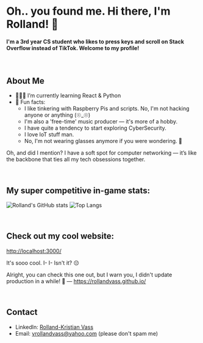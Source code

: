 # Oh.. you found me. Hi there, I'm Rolland! 👋
<h4>I'm a 3rd year CS student who likes to press keys and scroll on Stack Overflow instead of TikTok. Welcome to my profile!</h4>

<br>

## About Me

- 👨🏻‍💻 I’m currently learning React & Python
- 📌 Fun facts:
  - I like tinkering with Raspberry Pis and scripts. No, I'm not hacking anyone or anything (☉_☉)
  - I'm also a 'free-time' music producer — it's more of a hobby.
  - I have quite a tendency to start exploring CyberSecurity.
  - I love IoT stuff man.
  - No, I'm not wearing glasses anymore if you were wondering. 🧐

Oh, and did I mention? I have a soft spot for computer networking — it’s like the backbone that ties all my tech obsessions together.

<br>

## My super competitive in-game stats:

![Rolland's GitHub stats](https://github-readme-stats.vercel.app/api?username=rollandvass&show_icons=true&theme=radical)
![Top Langs](https://github-readme-stats.vercel.app/api/top-langs/?username=rollandvass&layout=compact&theme=radical)

<br>

## Check out my cool website:
[http://localhost:3000/](http://localhost:3000/)

It's sooo cool. I- I- Isn't it? 😔

Alright, you can check this one out, but I warn you, I didn't update production in a while! 🚧 — https://rollandvass.github.io/

<br>

## Contact

- LinkedIn: [Rolland-Kristian Vass](https://www.linkedin.com/in/rollandvass)
- Email: vrollandvass@yahoo.com (please don't spam me)
